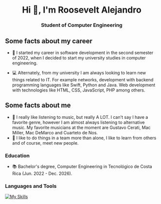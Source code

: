 <h1 align="center">Hi 👋, I'm Roosevelt Alejandro</h1>
<h3 align="center"> Student of Computer Engineering</h3>

## Some facts about my career
- :seedling: I started my career in software development in the second semester of 2022, when I decided to start my university studies in computer engineering.

- :computer: Alternately, from my university I am always looking to learn new things related to IT. For example networks, development with backend programming languages like Swift, Python and Java. Web development with technologies like HTML, CSS, JavaScript, PHP among others.

## Some facts about me
- :minidisc: I really like listening to music, but really A LOT. I can't say I have a favorite genre, however I am almost always listening to alternative music. My favorite musicians at the moment are Gustavo Cerati, Mac Miller, Mac DeMarco and Cuarteto de Nos.
- :busts_in_silhouette: I like to do things in a team more than alone, I like to learn from others and of course, meet new people.

### Education
- :books: Bachelor's degree, Computer Engineering in Tecnológico de Costa Rica (Jun. 2022 - Dec. 2026).



<h3 align="left">Languages and Tools</h3>

[![My Skills](https://skillicons.dev/icons?i=cpp,py,java,mysql,idea,vscode,discord,linux)](https://skillicons.dev)


